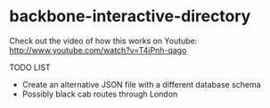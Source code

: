 backbone-interactive-directory
==============================

Check out the video of how this works on Youtube: http://www.youtube.com/watch?v=T4iPnh-qago

TODO LIST
- Create an alternative JSON file with a different database schema
- Possibly black cab routes through London
